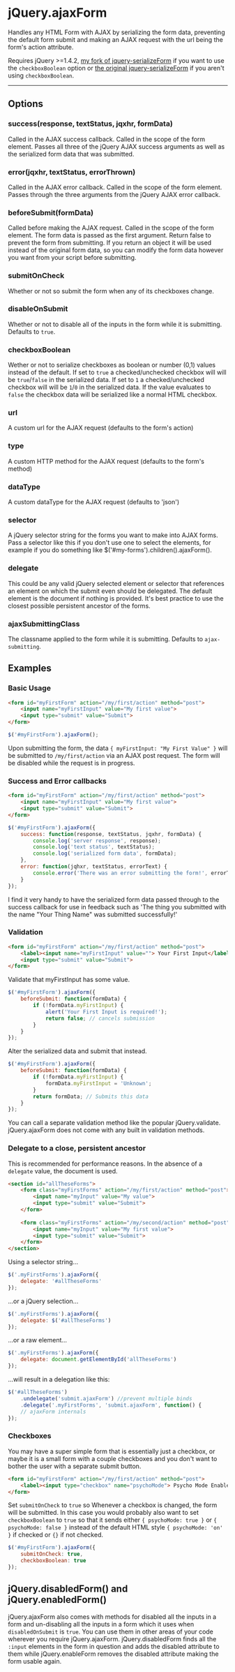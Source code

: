 # jQuery.ajaxForm
Handles any HTML Form with AJAX by serializing the form data, preventing the default form submit and making an AJAX request with the url being the form's action attribute.

Requires jQuery >=1.4.2, [my fork of jquery-serializeForm][1] if you want to use the `checkboxBoolean` option or [the original jquery-serializeForm][2] if you aren't using `checkboxBoolean`.

 ---
 
## Options
### success(response, textStatus, jqxhr, formData)
Called in the AJAX success callback. Called in the scope of the form element. Passes all three of the jQuery AJAX success arguments as well as the serialized form data that was submitted.

### error(jqxhr, textStatus, errorThrown)
Called in the AJAX error callback. Called in the scope of the form element. Passes through the three arguments from the jQuery AJAX error callback.

### beforeSubmit(formData)
Called before making the AJAX request. Called in the scope of the form element. The form data is passed as the first argument. Return false to prevent the form from submitting. If you return an object it will be used instead of the original form data, so you can modify the form data however you want from your script before submitting.

### submitOnCheck
Whether or not so submit the form when any of its checkboxes change.

### disableOnSubmit 
Whether or not to disable all of the inputs in the form while it is submitting. Defaults to `true`.

### checkboxBoolean
Wether or not to serialize checkboxes as boolean or number (0,1) values instead of the default. If set to `true` a checked/unchecked checkbox will will be `true`/`false` in the serialized data. If set to `1` a checked/unchecked checkbox will will be `1`/`0` in the serialized data. If the value evaluates to `false` the checkbox data will be serialized like a normal HTML checkbox.

### url
A custom url for the AJAX request (defaults to the form's action)

### type
A custom HTTP method for the AJAX request (defaults to the form's method)

### dataType
A custom dataType for the AJAX request (defaults to 'json')

### selector
A jQuery selector string for the forms you want to make into AJAX forms. Pass a selector like this if you don't use one to select the elements, for example if you do something like $('#my-forms').children().ajaxForm().

### delegate
This could be any valid jQuery selected element or selector that references an element on which the submit even should be delegated. The default element is the document if nothing is provided. It's best practice to use the closest possible persistent ancestor of the forms.

### ajaxSubmittingClass
The classname applied to the form while it is submitting. Defaults to `ajax-submitting`.

## Examples

### Basic Usage

```html
<form id="myFirstForm" action="/my/first/action" method="post">
    <input name="myFirstInput" value="My first value">
    <input type="submit" value="Submit">
</form>
```

``` javascript
$('#myFirstForm').ajaxForm();
```

Upon submitting the form, the data `{ myFirstInput: "My First Value" }` will be submitted to `/my/first/action` via an AJAX post request. The form will be disabled while the request is in progress.

### Success and Error callbacks
```html
<form id="myFirstForm" action="/my/first/action" method="post">
    <input name="myFirstInput" value="My first value">
    <input type="submit" value="Submit">
</form>
```

```javascript
$('#myFirstForm').ajaxForm({
    success: function(response, textStatus, jqxhr, formData) {
        console.log('server response', response);
        console.log('text status', textStatus);
        console.log('serialized form data', formData);
    },
    error: function(jqhxr, textStatus, errorText) {
        console.error('There was an error submitting the form!', errorText);
    }
});
```

I find it very handy to have the serialized form data passed through to the success callback for use in feedback such as 'The thing you submitted with the name "Your Thing Name" was submitted successfully!' 

### Validation

```html
<form id="myFirstForm" action="/my/first/action" method="post">
    <label><input name="myFirstInput" value=""> Your First Input</label>
    <input type="submit" value="Submit">
</form>
```

Validate that myFirstInput has some value.
```javascript
$('#myFirstForm').ajaxForm({
    beforeSubmit: function(formData) {
        if (!formData.myFirstInput) {
            alert('Your First Input is required!');
            return false; // cancels submission
        }
    }
});
```

Alter the serialized data and submit that instead.
```javascript
$('#myFirstForm').ajaxForm({
    beforeSubmit: function(formData) {
        if (!formData.myFirstInput) {
            formData.myFirstInput = 'Unknown';
        }
        return formData; // Submits this data
    }
});
```

You can call a separate validation method like the popular jQuery.validate. jQuery.ajaxForm does not come with any built in validation methods.

### Delegate to a close, persistent ancestor
This is recommended for performance reasons. In the absence of a `delegate` value, the document is used.

```html
<section id="allTheseForms">
    <form class="myFirstForms" action="/my/first/action" method="post">
        <input name="myInput" value="My value">
        <input type="submit" value="Submit">
    </form>
    
    <form class="myFirstForms" action="/my/second/action" method="post">
        <input name="myInput" value="My first value">
        <input type="submit" value="Submit">
    </form>
</section>
```

Using a selector string...
```javascript
$('.myFirstForms').ajaxForm({
    delegate: '#allTheseForms'
});
```

...or a jQuery selection...
```javascript
$('.myFirstForms').ajaxForm({
    delegate: $('#allTheseForms')
});
```

...or a raw element...
```javascript
$('.myFirstForms').ajaxForm({
    delegate: document.getElementById('allTheseForms')
});
```

...will result in a delegation like this:
```javascript
$('#allTheseForms')
    .undelegate('submit.ajaxForm') //prevent multiple binds
    .delegate('.myFirstForms', 'submit.ajaxForm', function() {
    // ajaxForm internals
});
```

### Checkboxes
You may have a super simple form that is essentially just a checkbox, or maybe it is a small form with a couple checkboxes and you don't want to bother the user with a separate submit button.
```html
<form id="myFirstForm" action="/my/first/action" method="post">
    <label><input type="checkbox" name="psychoMode"> Psycho Mode Enabled</label>
</form>
```

Set `submitOnCheck` to `true` so Whenever a checkbox is changed, the form will be submitted. In this case you would probably also want to set `checkboxBoolean` to `true` so that it sends either `{ psychoMode: true }` or `{ psychoMode: false }` instead of the default HTML style `{ psychoMode: 'on' }` if checked or `{}` if not checked.
```javascript
$('#myFirstForm').ajaxForm({
    submitOnCheck: true,
    checkboxBoolean: true
});
```

## jQuery.disabledForm() and jQuery.enabledForm()
jQuery.ajaxForm also comes with methods for disabled all the inputs in a form and un-disabling all the inputs in a form which it uses when `disabledOnSubmit` is `true`. You can use them in other areas of your code wherever you require jQuery.ajaxForm. jQuery.disabledForm finds all the `:input` elements in the form in question and adds the disabled attribute to them while jQuery.enableForm removes the disabled attribute making the form usable again. 

  [1]: https://github.com/rgrwkmn/jquery-serializeForm
  [2]: https://github.com/danheberden/jquery-serializeForm
